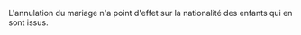   
 L'annulation du mariage n'a point d'effet sur la nationalité des enfants qui en sont issus.  

  
